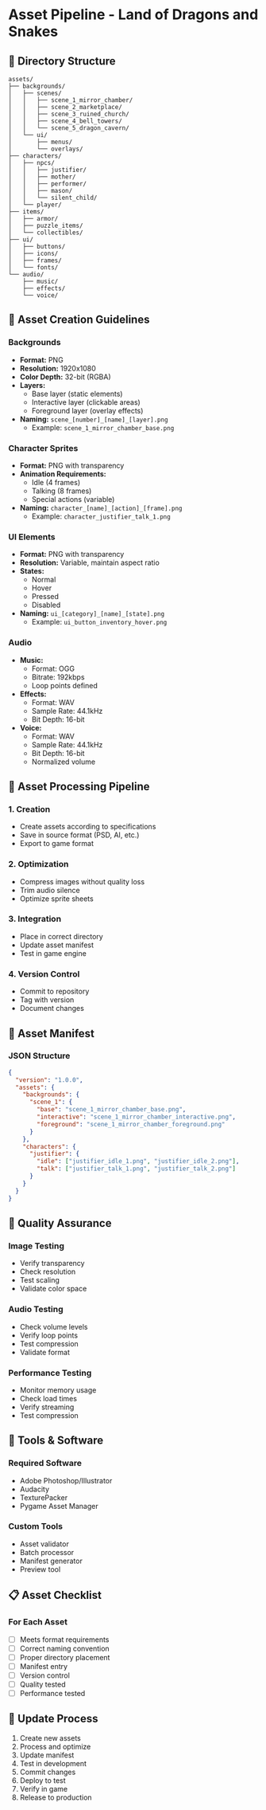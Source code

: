 # Asset Pipeline - Land of Dragons and Snakes

## 📁 Directory Structure

```
assets/
├── backgrounds/
│   ├── scenes/
│   │   ├── scene_1_mirror_chamber/
│   │   ├── scene_2_marketplace/
│   │   ├── scene_3_ruined_church/
│   │   ├── scene_4_bell_towers/
│   │   └── scene_5_dragon_cavern/
│   └── ui/
│       ├── menus/
│       └── overlays/
├── characters/
│   ├── npcs/
│   │   ├── justifier/
│   │   ├── mother/
│   │   ├── performer/
│   │   ├── mason/
│   │   └── silent_child/
│   └── player/
├── items/
│   ├── armor/
│   ├── puzzle_items/
│   └── collectibles/
├── ui/
│   ├── buttons/
│   ├── icons/
│   ├── frames/
│   └── fonts/
└── audio/
    ├── music/
    ├── effects/
    └── voice/
```

## 🎨 Asset Creation Guidelines

### Backgrounds
- **Format:** PNG
- **Resolution:** 1920x1080
- **Color Depth:** 32-bit (RGBA)
- **Layers:**
  - Base layer (static elements)
  - Interactive layer (clickable areas)
  - Foreground layer (overlay effects)
- **Naming:** `scene_[number]_[name]_[layer].png`
  - Example: `scene_1_mirror_chamber_base.png`

### Character Sprites
- **Format:** PNG with transparency
- **Animation Requirements:**
  - Idle (4 frames)
  - Talking (8 frames)
  - Special actions (variable)
- **Naming:** `character_[name]_[action]_[frame].png`
  - Example: `character_justifier_talk_1.png`

### UI Elements
- **Format:** PNG with transparency
- **Resolution:** Variable, maintain aspect ratio
- **States:**
  - Normal
  - Hover
  - Pressed
  - Disabled
- **Naming:** `ui_[category]_[name]_[state].png`
  - Example: `ui_button_inventory_hover.png`

### Audio
- **Music:**
  - Format: OGG
  - Bitrate: 192kbps
  - Loop points defined
- **Effects:**
  - Format: WAV
  - Sample Rate: 44.1kHz
  - Bit Depth: 16-bit
- **Voice:**
  - Format: WAV
  - Sample Rate: 44.1kHz
  - Bit Depth: 16-bit
  - Normalized volume

## 🔄 Asset Processing Pipeline

### 1. Creation
- Create assets according to specifications
- Save in source format (PSD, AI, etc.)
- Export to game format

### 2. Optimization
- Compress images without quality loss
- Trim audio silence
- Optimize sprite sheets

### 3. Integration
- Place in correct directory
- Update asset manifest
- Test in game engine

### 4. Version Control
- Commit to repository
- Tag with version
- Document changes

## 📝 Asset Manifest

### JSON Structure
```json
{
  "version": "1.0.0",
  "assets": {
    "backgrounds": {
      "scene_1": {
        "base": "scene_1_mirror_chamber_base.png",
        "interactive": "scene_1_mirror_chamber_interactive.png",
        "foreground": "scene_1_mirror_chamber_foreground.png"
      }
    },
    "characters": {
      "justifier": {
        "idle": ["justifier_idle_1.png", "justifier_idle_2.png"],
        "talk": ["justifier_talk_1.png", "justifier_talk_2.png"]
      }
    }
  }
}
```

## 🧪 Quality Assurance

### Image Testing
- Verify transparency
- Check resolution
- Test scaling
- Validate color space

### Audio Testing
- Check volume levels
- Verify loop points
- Test compression
- Validate format

### Performance Testing
- Monitor memory usage
- Check load times
- Verify streaming
- Test compression

## 🔧 Tools & Software

### Required Software
- Adobe Photoshop/Illustrator
- Audacity
- TexturePacker
- Pygame Asset Manager

### Custom Tools
- Asset validator
- Batch processor
- Manifest generator
- Preview tool

## 📋 Asset Checklist

### For Each Asset
- [ ] Meets format requirements
- [ ] Correct naming convention
- [ ] Proper directory placement
- [ ] Manifest entry
- [ ] Version control
- [ ] Quality tested
- [ ] Performance tested

## 🔄 Update Process

1. Create new assets
2. Process and optimize
3. Update manifest
4. Test in development
5. Commit changes
6. Deploy to test
7. Verify in game
8. Release to production 